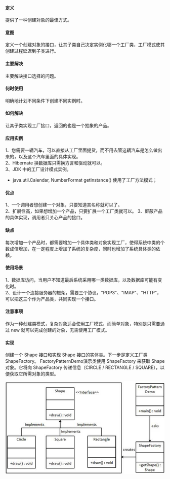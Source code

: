 #### 定义
提供了一种创建对象的最佳方式。     

#### 意图          
定义一个创建对象的接口，让其子类自己决定实例化哪一个工厂类，工厂模式使其创建过程延迟到子类进行。

#### 主要解决   
主要解决接口选择的问题。

####  何时使用      
明确地计划不同条件下创建不同实例时。

#### 如何解决       
让其子类实现工厂接口，返回的也是一个抽象的产品。

#### 应用实例       
1、您需要一辆汽车，可以直接从工厂里面提货，而不用去管这辆汽车是怎么做出来的，以及这个汽车里面的具体实现。       
2、Hibernate 换数据库只需换方言和驱动就可以。        
3、JDK 中的工厂设计模式实例。       
 - java.util.Calendar, NumberFormat getInstance() 使用了工厂方法模式；     

#### 优点         
1、一个调用者想创建一个对象，只要知道其名称就可以了。        
2、扩展性高，如果想增加一个产品，只要扩展一个工厂类就可以。 3、屏蔽产品的具体实现，调用者只关心产品的接口。     

#### 缺点     
每次增加一个产品时，都需要增加一个具体类和对象实现工厂，使得系统中类的个数成倍增加，在一定程度上增加了系统的复杂度，同时也增加了系统具体类的依赖。

#### 使用场景           
1、数据库访问，当用户不知道最后系统采用哪一类数据库，以及数据库可能有变化时。         
2、设计一个连接服务器的框架，需要三个协议，"POP3"、"IMAP"、"HTTP"，可以把这三个作为产品类，共同实现一个接口。        

#### 注意事项       
作为一种创建类模式，复杂对象适合使用工厂模式，而简单对象，特别是只需要通过 new 就可以完成创建的对象，无需使用工厂模式。

#### 实现     
创建一个 Shape 接口和实现 Shape 接口的实体类。下一步是定义工厂类 ShapeFactory。
FactoryPatternDemo演示类使用 ShapeFactory 来获取 Shape 对象。它将向 ShapeFactory 传递信息（CIRCLE / RECTANGLE / SQUARE），以便获取它所需对象的类型。  
    
![factory_pattern](./images/factory_pattern.jpg)